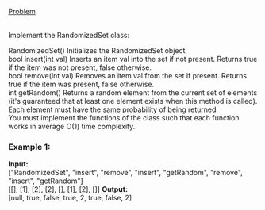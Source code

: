[Problem](https://leetcode.com/problems/insert-delete-getrandom-o1/submissions/1284990679/?envType=study-plan-v2&envId=top-interview-150)<br/><br/>

Implement the RandomizedSet class:<br/>

RandomizedSet() Initializes the RandomizedSet object.<br/>
bool insert(int val) Inserts an item val into the set if not present. Returns true if the item was not present, false otherwise.<br/>
bool remove(int val) Removes an item val from the set if present. Returns true if the item was present, false otherwise.<br/>
int getRandom() Returns a random element from the current set of elements (it's guaranteed that at least one element exists when this method is called). Each element must have the same probability of being returned.<br/>
You must implement the functions of the class such that each function works in average O(1) time complexity.<br/>

 

### Example 1:

**Input:**<br/>
["RandomizedSet", "insert", "remove", "insert", "getRandom", "remove", "insert", "getRandom"]<br/>
[[], [1], [2], [2], [], [1], [2], []]
**Output:**<br/>
[null, true, false, true, 2, true, false, 2]<br/>
